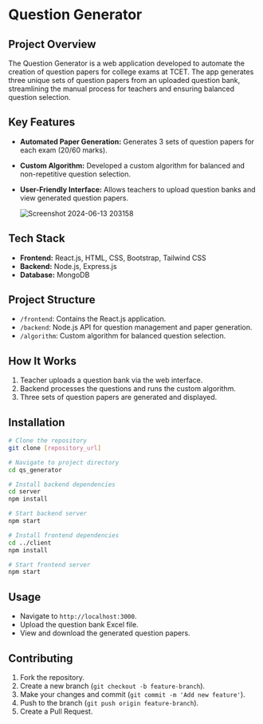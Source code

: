 # Question Generator

## Project Overview
The Question Generator is a web application developed to automate the creation of question papers for college exams at TCET. The app generates three unique sets of question papers from an uploaded question bank, streamlining the manual process for teachers and ensuring balanced question selection.

## Key Features
- **Automated Paper Generation:** Generates 3 sets of question papers for each exam (20/60 marks).
- **Custom Algorithm:** Developed a custom algorithm for balanced and non-repetitive question selection.
- **User-Friendly Interface:** Allows teachers to upload question banks and view generated question papers.

  ![Screenshot 2024-06-13 203158](https://github.com/user-attachments/assets/8eae854b-e28b-4cba-b8b3-0d2a3f51f0d9)

## Tech Stack
- **Frontend:** React.js, HTML, CSS, Bootstrap, Tailwind CSS
- **Backend:** Node.js, Express.js
- **Database:** MongoDB

## Project Structure
- `/frontend`: Contains the React.js application.
- `/backend`: Node.js API for question management and paper generation.
- `/algorithm`: Custom algorithm for balanced question selection.

## How It Works
1. Teacher uploads a question bank via the web interface.
2. Backend processes the questions and runs the custom algorithm.
3. Three sets of question papers are generated and displayed.

## Installation
```bash
# Clone the repository
git clone [repository_url]

# Navigate to project directory
cd qs_generator

# Install backend dependencies
cd server
npm install

# Start backend server
npm start

# Install frontend dependencies
cd ../client
npm install

# Start frontend server
npm start
```

## Usage
- Navigate to `http://localhost:3000`.
- Upload the question bank Excel file.
- View and download the generated question papers.

## Contributing
1. Fork the repository.
2. Create a new branch (`git checkout -b feature-branch`).
3. Make your changes and commit (`git commit -m 'Add new feature'`).
4. Push to the branch (`git push origin feature-branch`).
5. Create a Pull Request.
